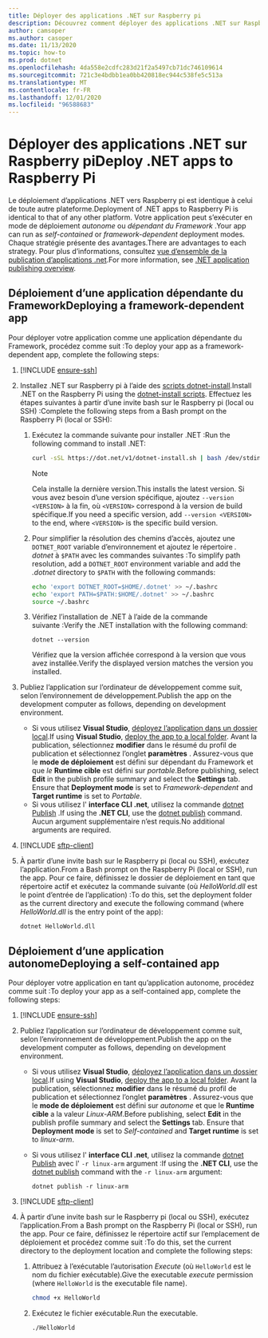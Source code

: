 ```yaml
---
title: Déployer des applications .NET sur Raspberry pi
description: Découvrez comment déployer des applications .NET sur Raspberry pi.
author: camsoper
ms.author: casoper
ms.date: 11/13/2020
ms.topic: how-to
ms.prod: dotnet
ms.openlocfilehash: 4da558e2cdfc283d21f2a5497cb71dc746109614
ms.sourcegitcommit: 721c3e4bdbb1ea0bb420818ec944c538fe5c513a
ms.translationtype: MT
ms.contentlocale: fr-FR
ms.lasthandoff: 12/01/2020
ms.locfileid: "96588683"
---
```

# <a name="deploy-net-apps-to-raspberry-pi"></a><span data-ttu-id="f57b5-103">Déployer des applications .NET sur Raspberry pi</span><span class="sxs-lookup"><span data-stu-id="f57b5-103">Deploy .NET apps to Raspberry Pi</span></span>

<span data-ttu-id="f57b5-104">Le déploiement d’applications .NET vers Raspberry pi est identique à celui de toute autre plateforme.</span><span class="sxs-lookup"><span data-stu-id="f57b5-104">Deployment of .NET apps to Raspberry Pi is identical to that of any other platform.</span></span> <span data-ttu-id="f57b5-105">Votre application peut s’exécuter en mode de déploiement *autonome* ou *dépendant du Framework* .</span><span class="sxs-lookup"><span data-stu-id="f57b5-105">Your app can run as *self-contained* or *framework-dependent* deployment modes.</span></span> <span data-ttu-id="f57b5-106">Chaque stratégie présente des avantages.</span><span class="sxs-lookup"><span data-stu-id="f57b5-106">There are advantages to each strategy.</span></span> <span data-ttu-id="f57b5-107">Pour plus d’informations, consultez [vue d’ensemble de la publication d’applications .net](../core/deploying/index.md).</span><span class="sxs-lookup"><span data-stu-id="f57b5-107">For more information, see [.NET application publishing overview](../core/deploying/index.md).</span></span>

## <a name="deploying-a-framework-dependent-app"></a><span data-ttu-id="f57b5-108">Déploiement d’une application dépendante du Framework</span><span class="sxs-lookup"><span data-stu-id="f57b5-108">Deploying a framework-dependent app</span></span>

<span data-ttu-id="f57b5-109">Pour déployer votre application comme une application dépendante du Framework, procédez comme suit :</span><span class="sxs-lookup"><span data-stu-id="f57b5-109">To deploy your app as a framework-dependent app, complete the following steps:</span></span>

1. [!INCLUDE [ensure-ssh](includes/ensure-ssh.md)]

1. <span data-ttu-id="f57b5-110">Installez .NET sur Raspberry pi à l’aide des [scripts dotnet-install](../core/tools/dotnet-install-script.md).</span><span class="sxs-lookup"><span data-stu-id="f57b5-110">Install .NET on the Raspberry Pi using the [dotnet-install scripts](../core/tools/dotnet-install-script.md).</span></span> <span data-ttu-id="f57b5-111">Effectuez les étapes suivantes à partir d’une invite bash sur le Raspberry pi (local ou SSH) :</span><span class="sxs-lookup"><span data-stu-id="f57b5-111">Complete the following steps from a Bash prompt on the Raspberry Pi (local or SSH):</span></span>
    1. <span data-ttu-id="f57b5-112">Exécutez la commande suivante pour installer .NET :</span><span class="sxs-lookup"><span data-stu-id="f57b5-112">Run the following command to install .NET:</span></span>

        ```bash
        curl -sSL https://dot.net/v1/dotnet-install.sh | bash /dev/stdin
        ```

        > [!NOTE]
        > <span data-ttu-id="f57b5-113">Cela installe la dernière version.</span><span class="sxs-lookup"><span data-stu-id="f57b5-113">This installs the latest version.</span></span> <span data-ttu-id="f57b5-114">Si vous avez besoin d’une version spécifique, ajoutez `--version <VERSION>` à la fin, où `<VERSION>` correspond à la version de build spécifique.</span><span class="sxs-lookup"><span data-stu-id="f57b5-114">If you need a specific version, add `--version <VERSION>` to the end, where `<VERSION>` is the specific build version.</span></span>

    1. <span data-ttu-id="f57b5-115">Pour simplifier la résolution des chemins d’accès, ajoutez une `DOTNET_ROOT` variable d’environnement et ajoutez le répertoire *. dotnet* à `$PATH` avec les commandes suivantes :</span><span class="sxs-lookup"><span data-stu-id="f57b5-115">To simplify path resolution, add a `DOTNET_ROOT` environment variable and add the *.dotnet* directory to `$PATH` with the following commands:</span></span>

        ```bash
        echo 'export DOTNET_ROOT=$HOME/.dotnet' >> ~/.bashrc
        echo 'export PATH=$PATH:$HOME/.dotnet' >> ~/.bashrc
        source ~/.bashrc
        ```

    1. <span data-ttu-id="f57b5-116">Vérifiez l’installation de .NET à l’aide de la commande suivante :</span><span class="sxs-lookup"><span data-stu-id="f57b5-116">Verify the .NET installation with the following command:</span></span>

        ```dotnetcli
        dotnet --version
        ```

        <span data-ttu-id="f57b5-117">Vérifiez que la version affichée correspond à la version que vous avez installée.</span><span class="sxs-lookup"><span data-stu-id="f57b5-117">Verify the displayed version matches the version you installed.</span></span>

1. <span data-ttu-id="f57b5-118">Publiez l’application sur l’ordinateur de développement comme suit, selon l’environnement de développement.</span><span class="sxs-lookup"><span data-stu-id="f57b5-118">Publish the app on the development computer as follows, depending on development environment.</span></span>
    - <span data-ttu-id="f57b5-119">Si vous utilisez **Visual Studio**, [déployez l’application dans un dossier local](/visualstudio/deployment/quickstart-deploy-to-local-folder?view=vs-2019).</span><span class="sxs-lookup"><span data-stu-id="f57b5-119">If using **Visual Studio**, [deploy the app to a local folder](/visualstudio/deployment/quickstart-deploy-to-local-folder?view=vs-2019).</span></span> <span data-ttu-id="f57b5-120">Avant la publication, sélectionnez **modifier** dans le résumé du profil de publication et sélectionnez l’onglet **paramètres** . Assurez-vous que le **mode de déploiement** est défini sur dépendant du Framework et que *le* **Runtime cible** est défini sur *portable*.</span><span class="sxs-lookup"><span data-stu-id="f57b5-120">Before publishing, select **Edit** in the publish profile summary and select the **Settings** tab. Ensure that **Deployment mode** is set to *Framework-dependent* and **Target runtime** is set to *Portable*.</span></span>
    - <span data-ttu-id="f57b5-121">Si vous utilisez l' **interface CLI .net**, utilisez la commande [dotnet Publish](../core/tools/dotnet-publish.md) .</span><span class="sxs-lookup"><span data-stu-id="f57b5-121">If using the **.NET CLI**, use the [dotnet publish](../core/tools/dotnet-publish.md) command.</span></span> <span data-ttu-id="f57b5-122">Aucun argument supplémentaire n’est requis.</span><span class="sxs-lookup"><span data-stu-id="f57b5-122">No additional arguments are required.</span></span>

1. [!INCLUDE [sftp-client](includes/sftp-client.md)]

1. <span data-ttu-id="f57b5-123">À partir d’une invite bash sur le Raspberry pi (local ou SSH), exécutez l’application.</span><span class="sxs-lookup"><span data-stu-id="f57b5-123">From a Bash prompt on the Raspberry Pi (local or SSH), run the app.</span></span> <span data-ttu-id="f57b5-124">Pour ce faire, définissez le dossier de déploiement en tant que répertoire actif et exécutez la commande suivante (où *HelloWorld.dll* est le point d’entrée de l’application) :</span><span class="sxs-lookup"><span data-stu-id="f57b5-124">To do this, set the deployment folder as the current directory and execute the following command (where *HelloWorld.dll* is the entry point of the app):</span></span>

    ```dotnetcli
    dotnet HelloWorld.dll
    ```

## <a name="deploying-a-self-contained-app"></a><span data-ttu-id="f57b5-125">Déploiement d’une application autonome</span><span class="sxs-lookup"><span data-stu-id="f57b5-125">Deploying a self-contained app</span></span>

<span data-ttu-id="f57b5-126">Pour déployer votre application en tant qu’application autonome, procédez comme suit :</span><span class="sxs-lookup"><span data-stu-id="f57b5-126">To deploy your app as a self-contained app, complete the following steps:</span></span>

1. [!INCLUDE [ensure-ssh](includes/ensure-ssh.md)]

1. <span data-ttu-id="f57b5-127">Publiez l’application sur l’ordinateur de développement comme suit, selon l’environnement de développement.</span><span class="sxs-lookup"><span data-stu-id="f57b5-127">Publish the app on the development computer as follows, depending on development environment.</span></span>
    - <span data-ttu-id="f57b5-128">Si vous utilisez **Visual Studio**, [déployez l’application dans un dossier local](/visualstudio/deployment/quickstart-deploy-to-local-folder?view=vs-2019).</span><span class="sxs-lookup"><span data-stu-id="f57b5-128">If using **Visual Studio**, [deploy the app to a local folder](/visualstudio/deployment/quickstart-deploy-to-local-folder?view=vs-2019).</span></span> <span data-ttu-id="f57b5-129">Avant la publication, sélectionnez **modifier** dans le résumé du profil de publication et sélectionnez l’onglet **paramètres** . Assurez-vous que le **mode de déploiement** est défini sur *autonome* et que le **Runtime cible** a la valeur *Linux-ARM*.</span><span class="sxs-lookup"><span data-stu-id="f57b5-129">Before publishing, select **Edit** in the publish profile summary and select the **Settings** tab. Ensure that **Deployment mode** is set to *Self-contained* and **Target runtime** is set to *linux-arm*.</span></span>
    - <span data-ttu-id="f57b5-130">Si vous utilisez l' **interface CLI .net**, utilisez la commande [dotnet Publish](../core/tools/dotnet-publish.md) avec l' `-r linux-arm` argument :</span><span class="sxs-lookup"><span data-stu-id="f57b5-130">If using the **.NET CLI**, use the [dotnet publish](../core/tools/dotnet-publish.md) command with the `-r linux-arm` argument:</span></span>

        ```dotnetcli
        dotnet publish -r linux-arm
        ```

1. [!INCLUDE [sftp-client](includes/sftp-client.md)]

1. <span data-ttu-id="f57b5-131">À partir d’une invite bash sur le Raspberry pi (local ou SSH), exécutez l’application.</span><span class="sxs-lookup"><span data-stu-id="f57b5-131">From a Bash prompt on the Raspberry Pi (local or SSH), run the app.</span></span> <span data-ttu-id="f57b5-132">Pour ce faire, définissez le répertoire actif sur l’emplacement de déploiement et procédez comme suit :</span><span class="sxs-lookup"><span data-stu-id="f57b5-132">To do this, set the current directory to the deployment location and complete the following steps:</span></span>
    1. <span data-ttu-id="f57b5-133">Attribuez à l’exécutable l’autorisation *Execute* (où `HelloWorld` est le nom du fichier exécutable).</span><span class="sxs-lookup"><span data-stu-id="f57b5-133">Give the executable *execute* permission (where `HelloWorld` is the executable file name).</span></span>

        ```bash
        chmod +x HelloWorld
        ```

    1. <span data-ttu-id="f57b5-134">Exécutez le fichier exécutable.</span><span class="sxs-lookup"><span data-stu-id="f57b5-134">Run the executable.</span></span>

        ```bash
        ./HelloWorld
        ```
